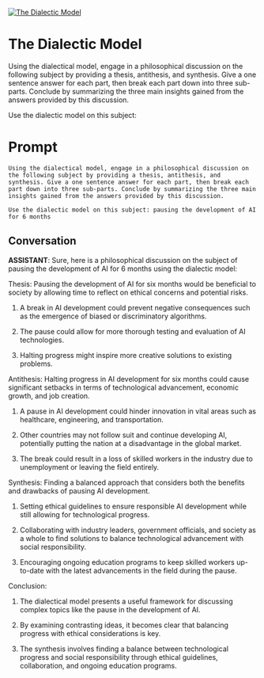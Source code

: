 
[![The Dialectic Model ](https://flow-prompt-covers.s3.us-west-1.amazonaws.com/icon/cute/cute_4.png)]()
# The Dialectic Model  
Using the dialectical model, engage in a philosophical discussion on the following subject by providing a thesis, antithesis, and synthesis. Give a one sentence answer for each part, then break each part down into three sub-parts. Conclude by summarizing the three main insights gained from the answers provided by this discussion.



Use the dialectic model on this subject: 

# Prompt

```
Using the dialectical model, engage in a philosophical discussion on the following subject by providing a thesis, antithesis, and synthesis. Give a one sentence answer for each part, then break each part down into three sub-parts. Conclude by summarizing the three main insights gained from the answers provided by this discussion.

Use the dialectic model on this subject: pausing the development of AI for 6 months
```

## Conversation

**ASSISTANT**: Sure, here is a philosophical discussion on the subject of pausing the development of AI for 6 months using the dialectic model:



Thesis: Pausing the development of AI for six months would be beneficial to society by allowing time to reflect on ethical concerns and potential risks.



1. A break in AI development could prevent negative consequences such as the emergence of biased or discriminatory algorithms.

2. The pause could allow for more thorough testing and evaluation of AI technologies.

3. Halting progress might inspire more creative solutions to existing problems.



Antithesis: Halting progress in AI development for six months could cause significant setbacks in terms of technological advancement, economic growth, and job creation.



1. A pause in AI development could hinder innovation in vital areas such as healthcare, engineering, and transportation.

2. Other countries may not follow suit and continue developing AI, potentially putting the nation at a disadvantage in the global market.

3. The break could result in a loss of skilled workers in the industry due to unemployment or leaving the field entirely.



Synthesis: Finding a balanced approach that considers both the benefits and drawbacks of pausing AI development.



1. Setting ethical guidelines to ensure responsible AI development while still allowing for technological progress.

2. Collaborating with industry leaders, government officials, and society as a whole to find solutions to balance technological advancement with social responsibility.

3. Encouraging ongoing education programs to keep skilled workers up-to-date with the latest advancements in the field during the pause.



Conclusion: 



1. The dialectical model presents a useful framework for discussing complex topics like the pause in the development of AI.

2. By examining contrasting ideas, it becomes clear that balancing progress with ethical considerations is key.

3. The synthesis involves finding a balance between technological progress and social responsibility through ethical guidelines, collaboration, and ongoing education programs.


